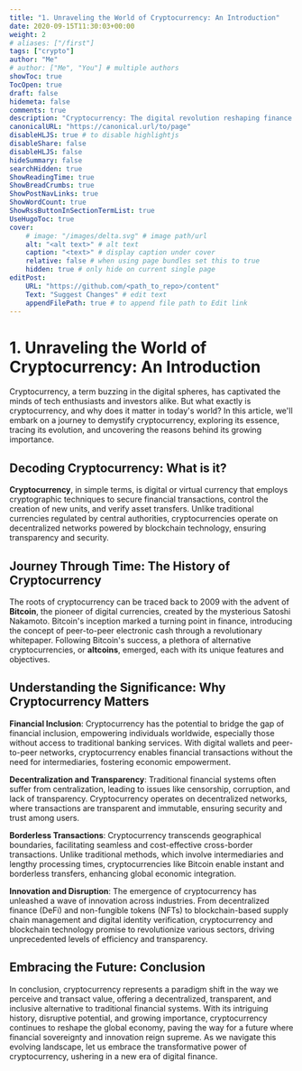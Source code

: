 ```yaml
---
title: "1. Unraveling the World of Cryptocurrency: An Introduction"
date: 2020-09-15T11:30:03+00:00
weight: 2
# aliases: ["/first"]
tags: ["crypto"]
author: "Me"
# author: ["Me", "You"] # multiple authors
showToc: true
TocOpen: true
draft: false
hidemeta: false
comments: true
description: "Cryptocurrency: The digital revolution reshaping finance. Explore its essence and significance."
canonicalURL: "https://canonical.url/to/page"
disableHLJS: true # to disable highlightjs
disableShare: false
disableHLJS: false
hideSummary: false
searchHidden: true
ShowReadingTime: true
ShowBreadCrumbs: true
ShowPostNavLinks: true
ShowWordCount: true
ShowRssButtonInSectionTermList: true
UseHugoToc: true
cover:
    # image: "/images/delta.svg" # image path/url
    alt: "<alt text>" # alt text
    caption: "<text>" # display caption under cover
    relative: false # when using page bundles set this to true
    hidden: true # only hide on current single page
editPost:
    URL: "https://github.com/<path_to_repo>/content"
    Text: "Suggest Changes" # edit text
    appendFilePath: true # to append file path to Edit link
---
```


<!-- generated by chatgpt -->

# 1. Unraveling the World of Cryptocurrency: An Introduction

Cryptocurrency, a term buzzing in the digital spheres, has captivated the minds of tech enthusiasts and investors alike. But what exactly is cryptocurrency, and why does it matter in today's world? In this article, we'll embark on a journey to demystify cryptocurrency, exploring its essence, tracing its evolution, and uncovering the reasons behind its growing importance.

## Decoding Cryptocurrency: What is it?

**Cryptocurrency**, in simple terms, is digital or virtual currency that employs cryptographic techniques to secure financial transactions, control the creation of new units, and verify asset transfers. Unlike traditional currencies regulated by central authorities, cryptocurrencies operate on decentralized networks powered by blockchain technology, ensuring transparency and security.

## Journey Through Time: The History of Cryptocurrency

The roots of cryptocurrency can be traced back to 2009 with the advent of **Bitcoin**, the pioneer of digital currencies, created by the mysterious Satoshi Nakamoto. Bitcoin's inception marked a turning point in finance, introducing the concept of peer-to-peer electronic cash through a revolutionary whitepaper. Following Bitcoin's success, a plethora of alternative cryptocurrencies, or **altcoins**, emerged, each with its unique features and objectives.

## Understanding the Significance: Why Cryptocurrency Matters

**Financial Inclusion**: Cryptocurrency has the potential to bridge the gap of financial inclusion, empowering individuals worldwide, especially those without access to traditional banking services. With digital wallets and peer-to-peer networks, cryptocurrency enables financial transactions without the need for intermediaries, fostering economic empowerment.

**Decentralization and Transparency**: Traditional financial systems often suffer from centralization, leading to issues like censorship, corruption, and lack of transparency. Cryptocurrency operates on decentralized networks, where transactions are transparent and immutable, ensuring security and trust among users.

**Borderless Transactions**: Cryptocurrency transcends geographical boundaries, facilitating seamless and cost-effective cross-border transactions. Unlike traditional methods, which involve intermediaries and lengthy processing times, cryptocurrencies like Bitcoin enable instant and borderless transfers, enhancing global economic integration.

**Innovation and Disruption**: The emergence of cryptocurrency has unleashed a wave of innovation across industries. From decentralized finance (DeFi) and non-fungible tokens (NFTs) to blockchain-based supply chain management and digital identity verification, cryptocurrency and blockchain technology promise to revolutionize various sectors, driving unprecedented levels of efficiency and transparency.

## Embracing the Future: Conclusion

In conclusion, cryptocurrency represents a paradigm shift in the way we perceive and transact value, offering a decentralized, transparent, and inclusive alternative to traditional financial systems. With its intriguing history, disruptive potential, and growing importance, cryptocurrency continues to reshape the global economy, paving the way for a future where financial sovereignty and innovation reign supreme. As we navigate this evolving landscape, let us embrace the transformative power of cryptocurrency, ushering in a new era of digital finance.

